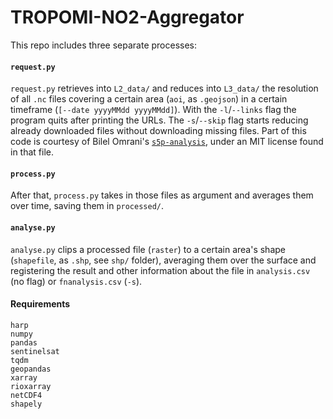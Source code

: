 # TROPOMI-NO2-Aggregator

This repo includes three separate processes:

#### `request.py`
`request.py` retrieves into `L2_data/` and reduces into `L3_data/` the resolution of all `.nc` files covering a certain area (`aoi`, as `.geojson`) in a certain
timeframe (`[--date yyyyMMdd yyyyMMdd]`). With the `-l`/`--links` flag the program quits after printing the URLs. The `-s`/`--skip` flag starts reducing already
downloaded files without downloading missing files. Part of this code is courtesy of Bilel Omrani's [`s5p-analysis`](https://github.com/bilelomrani1/s5p-analysis), under an MIT license found in that file.


#### `process.py`
After that, `process.py` takes in those files as argument and averages them over time, saving them in `processed/`.

#### `analyse.py`
`analyse.py` clips a processed file (`raster`) to a certain area's shape (`shapefile`, as `.shp`, see `shp/` folder), averaging them over the surface and registering the result
and other information about the file in `analysis.csv` (no flag) or `fnanalysis.csv` (`-s`).

#### Requirements

    harp
    numpy
    pandas
    sentinelsat
    tqdm
    geopandas
    xarray
    rioxarray
    netCDF4
    shapely

